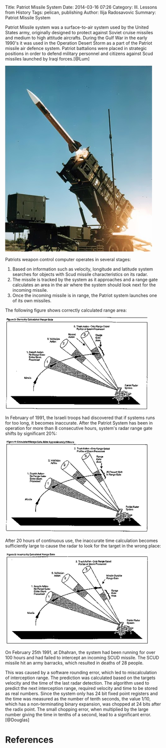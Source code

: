 Title: Patriot Missile System
Date: 2014-03-16 07:26
Category: III. Lessons from History
Tags: pelican, publishing
Author: Ilija Radosavovic
Summary: Patriot Missile System

Patriot Missile system was a surface-to-air system used by the United States army,
originally designed to protect against Soviet cruise missiles and medium to high attitude
aircrafts. During the Gulf War in the early 1990's it was used in the Operation Desert Storm
as a part of the Patriot missile air defence system. Patriot battalions were placed in
strategic positions in order to defend military personnel and citizens against Scud missiles
launched by Iraqi forces.[@Lum]

![PratriotSystem](images/Patriot_missile_launch_b.jpg)

Patriots weapon control computer operates in several stages:
1. Based on information such as velocity, longitude and latitude system searches for objects with Scud missile characteristics on its radar.
2. The missile is tracked by the system as it approaches and a range gate calculates an area in the air where the system should look next for the incoming missile.
3. Once the incoming missile is in range, the Patriot system launches one of its own missiles.

The following figure shows correctly calculated range area:

![PratriotCorrect](images/patriot_correct.gif)

In February of 1991, the Israeli troops had discovered that if systems runs for too long, it becomes inaccurate.
After the Patriot System has been in operation for more than 8 consecutive hours, system's radar range gate shifts by significant 20%:

![Pratriot8h](images/patriot_8h.gif)

After 20 hours of continuous use, the inaccurate time calculation becomes sufficiently large to cause the radar to look for the target in the wrong place:

![PratriotInorrect](images/patriot_incorrect.gif)

On February 25th 1991, at Dhahran, the system had been running for over 100 hours and had failed to intercept an incoming SCUD missile.
The SCUD missile hit an army barracks, which resulted in deaths of 28 people.

This was caused by a software rounding error, which led to miscalculation of interception range.
The prediction was calculated based on the targets velocity and the time of the last radar detection.
The algorithm used to predict the next interception range, required velocity and time to be stored as real numbers.
Since the system only has 24 bit fixed point registers and the time was measured as the number of tenth seconds,
the value 1/10, which has a non-terminating binary expansion, was chopped at 24 bits after the radix point.
The small chopping error, when multiplied by the large number giving the time in tenths of a second, lead to a significant error. [@Douglas]




References
========================================
[@Morgan "Tom Morgan and Jason Roberts, 2010, An analysis of the patriot missile system"]: http://seeri.etsu.edu/SECodeCases/ethicsC/patriotmissile.htm#_ftn3
[@Lum "Andrew Lum, Patriot missile software problem"]: http://sydney.edu.au/engineering/it/~alum/patriot_bug.html
[@Wiki "Wikipedia, MIM-104 Patriot"]: http://en.wikipedia.org/wiki/MIM-104_Patriot
[@Douglas "Arnold Douglas, Two Disasters caused by Computer Arithmetic Errors"]: http://www.ima.umn.edu/~arnold/455.f96/disasters.html

